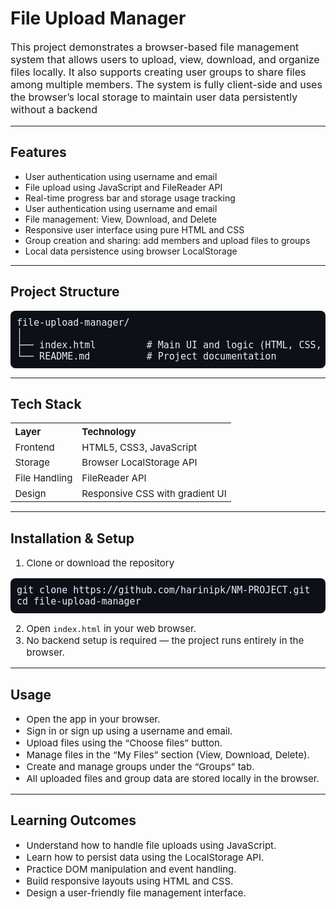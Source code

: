 <h1>File Upload Manager</h1>

<p style="font-size:16px;">
This project demonstrates a browser-based file management system that allows users to upload, view, download, and organize files locally. It also supports creating user groups to share files among multiple members. The system is fully client-side and uses the browser’s local storage to maintain user data persistently without a backend
</p>

---

<h2>Features</h2>

- User authentication using username and email  
- File upload using JavaScript and FileReader API  
- Real-time progress bar and storage usage tracking
- User authentication using username and email
- File management: View, Download, and Delete
- Responsive user interface using pure HTML and CSS
- Group creation and sharing: add members and upload files to groups
- Local data persistence using browser LocalStorage  

---

<h2>Project Structure</h2>

<pre style="font-size:15px; background:#0d1117; color:#e6eef8; padding:10px; border-radius:8px;">
file-upload-manager/
│
├── index.html         # Main UI and logic (HTML, CSS, JS)
└── README.md          # Project documentation
</pre>

<hr>

<h2>Tech Stack</h2>

<table style="font-size:15px; border-collapse:collapse;">
  <tr><th style="text-align:left;">Layer</th><th style="text-align:left;">Technology</th></tr>
  <tr><td>Frontend</td><td>HTML5, CSS3, JavaScript</td></tr>
  <tr><td>Storage</td><td>Browser LocalStorage API</td></tr>
  <tr><td>File Handling</td><td>FileReader API</td></tr>
  <tr><td>Design</td><td>Responsive CSS with gradient UI</td></tr>
</table>

<hr>

<h2>Installation & Setup</h2>

<ol style="font-size:15px;">
  <li>Clone or download the repository</li>
</ol>

<pre style="font-size:15px; background:#0d1117; color:#e6eef8; padding:10px; border-radius:8px;">
git clone https://github.com/harinipk/NM-PROJECT.git
cd file-upload-manager
</pre>

<ol start="2" style="font-size:15px;">
  <li>Open <code>index.html</code> in your web browser.</li>
  <li>No backend setup is required — the project runs entirely in the browser.</li>
</ol>

<hr>

<h2>Usage</h2>

<ul style="font-size:15px;">
  <li>Open the app in your browser.</li>
  <li>Sign in or sign up using a username and email.</li>
  <li>Upload files using the “Choose files” button.</li>
  <li>Manage files in the “My Files” section (View, Download, Delete).</li>
  <li>Create and manage groups under the “Groups” tab.</li>
  <li>All uploaded files and group data are stored locally in the browser.</li>
</ul>

<hr>

<h2>Learning Outcomes</h2>

<ul style="font-size:15px;">
  <li>Understand how to handle file uploads using JavaScript.</li>
  <li>Learn how to persist data using the LocalStorage API.</li>
  <li>Practice DOM manipulation and event handling.</li>
  <li>Build responsive layouts using HTML and CSS.</li>
  <li>Design a user-friendly file management interface.</li>
</ul>
